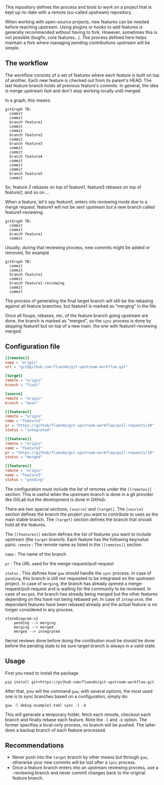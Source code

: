 This repository defines the process and tools to work on a project that is kept
up-to-date with a remote (so-called upstream) repository.

When working with open-source projects, new features can be needed
before reaching upstream. Using plugins or hooks to add features is
generally recommended without having to fork. However, sometimes this
is not possible (bugfix, core features...). The process defined here
helps maintain a fork where managing pending contributions upstream will
be simple.

## The workflow

The workflow consists of a set of features where each feature is built on top of
another. Each new feature is checked out from its parent's HEAD. The last feature
branch holds all previous feature's commits. In general, the idea is merge upstream
fast and don't stop working locally until merged.

In a graph, this means:
```mermaid
gitGraph TB:
  commit
  commit
  branch feature1
  commit
  commit
  branch feature2
  commit
  branch feature3
  commit
  commit
  branch feature4
  commit
  commit
  commit
  branch feature5
  commit
```
So, feature 2 rebases on top of feature1, feature3 rebases on top of feature2, and so on ...

When a feature, let's say feature1, enters into reviewing mode due to a merge request,
feature1 will not be sent upstream but a new branch called feature1-reviewing.

```mermaid
gitGraph TB:
  commit
  commit
  branch feature1
  commit
```

Usually, during that reviewing process, new commits might be added or removed, for example
```mermaid
gitGraph TB:
  commit
  commit
  branch feature1
  commit
  branch feature1-reviewing
  commit
  commit
```

The process of generating the final target branch will still be the rebasing against all 
feature branches, but feature1 is marked as "merging" in the file.

Once all fixups, rebases, etc, of the feature branch going upstream are done, the branch is
marked as "merged", so the `sync` process is done by skipping feature1 but on top
of a new main, the one with feature1-reviewing merged.


## Configuration file
```TOML
[[remotes]]
name = "origin"
url = "git@github.com:fluendo/git-upstream-workflow.git"

[target]
remote = "origin"
branch = "final"

[source]
remote = "origin"
branch = "main"

[[features]]
remote = "origin"
name = "feature1"
pr = "https://github/fluendo/git-upstream-workflow/pull-requests/10"
status = "integrated"

[[features]]
remote = "origin"
name = "feature2"
pr = "https://github/fluendo/git-upstream-workflow/pull-requests/10"
status = "merged"

[[features]]
remote = "origin"
name = "feature3"
status = "pending"
```

The configuration must include the list of remotes under the `[[remotes]]` section. This is useful
when the upstream branch is done in a git provider like GitLab but the development is done in GitHub.

There are two special sections, `[source]` and `[target]`. The `[source]` section defines the branch
the project you want to contribute to uses as the main stable branch.  The `[target]` section defines
the branch that should hold all the features.

The `[[features]]` section defines the list of features you want to include upstream (the `target` branch).
Each feature has the following key/value pairs:
`remote`
: The remote name as listed in the `[[remotes]]` section

`name`
: The name of the branch

`pr`
: The URL used for the merge-request/pull-request

`status`
: This defines how `guw` should handle the `sync` process. In case of `pending`, this branch is still not
requested to be integrated on the upstream project. In case of `merging`, the branch has already opened a
merge-request/pull-request and is waiting for the community to be reviewed. In case of `merged`, the branch
has already being merged but the other features depending on this have not being rebased yet. In case of
`integrated`, the dependant features have been rebased already and the actual feature is no longer considered
in any process.


```mermaid
stateDiagram-v2
    pending --> merging
    merging --> merged
    merged --> integrated
```

Iternal reviews done before doing the contibution must be should be done before the pending state to be sure 
target branch is always in a valid state.

## Usage
First you need to install the package
```
pip install git+https://github.com/fluendo/git-upstream-workflow.git
```
After that, you will the command `guw`, with several options, the most used one is to sync branches based on
a configuration, simply do:
```
guw -l debug example1.toml sync -l -b
```
This will generate a temporary folder, fetch each remote, checkout each branch and finally rebase each feature.
Note the `-l` and `-b` option. The former specifies a local-only process, no branch will be pushed. The latter
does a backup branch of each feature processed.

## Recommendations
* Never push into the `target` branch by other means but through `guw`, otherwise your new commits will
  be lost after a `sync` process.
* Once a feature branch enters into an upstream reviewing process, use a -reviewing branch and never commit
  changes back to the original feature branch.
